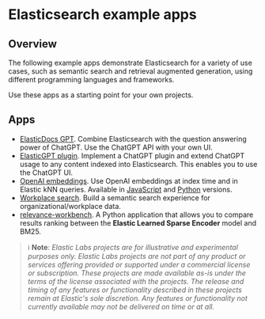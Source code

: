 # Elasticsearch example apps

## Overview

The following example apps demonstrate Elasticsearch for a variety of use cases, such as semantic search and retrieval augmented generation, using different programming languages and frameworks.

Use these apps as a starting point for your own projects.

## Apps

- [ElasticDocs GPT](./ElasticDocs_GPT/README.md). Combine Elasticsearch with the question answering power of ChatGPT. Use the ChatGPT API with your own UI.
- [ElasticGPT plugin](./ElasticGPT_Plugin/README.md). Implement a ChatGPT plugin and extend ChatGPT usage to any content indexed into Elasticsearch. This enables you to use the ChatGPT UI.
- [OpenAI embeddings](./OpenAI-embeddings/README.md). Use OpenAI embeddings at index time and in Elastic kNN queries. Available in [JavaScript](./OpenAI-embeddings/OpenAI-JS/README.md) and [Python](./OpenAI-embeddings/OpenAI-Py/README.md) versions.
- [Workplace search](./Workplace-Search/README.md). Build a semantic search experience for organizational/workplace data.
- [relevance-workbench](./relevance-workbench/README.md). A Python application that allows you to compare results ranking between the **Elastic Learned Sparse Encoder** model and BM25.


> ℹ️ **Note**:
> _Elastic Labs projects are for illustrative and experimental purposes only. Elastic Labs projects are not part of any product or services offering provided or supported under a commercial license or subscription. These projects are made available as-is under the terms of the license associated with the projects._
> _The release and timing of any features or functionality described in these projects remain at Elastic's sole discretion. Any features or functionality not currently available may not be delivered on time or at all._